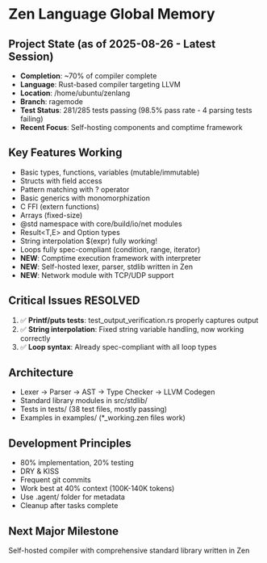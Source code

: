 # Zen Language Global Memory

## Project State (as of 2025-08-26 - Latest Session)
- **Completion**: ~70% of compiler complete
- **Language**: Rust-based compiler targeting LLVM
- **Location**: /home/ubuntu/zenlang
- **Branch**: ragemode
- **Test Status**: 281/285 tests passing (98.5% pass rate - 4 parsing tests failing)
- **Recent Focus**: Self-hosting components and comptime framework

## Key Features Working
- Basic types, functions, variables (mutable/immutable)
- Structs with field access
- Pattern matching with ? operator
- Basic generics with monomorphization
- C FFI (extern functions)
- Arrays (fixed-size)
- @std namespace with core/build/io/net modules
- Result<T,E> and Option<T> types
- String interpolation $(expr) fully working!
- Loops fully spec-compliant (condition, range, iterator)
- **NEW**: Comptime execution framework with interpreter
- **NEW**: Self-hosted lexer, parser, stdlib written in Zen
- **NEW**: Network module with TCP/UDP support

## Critical Issues RESOLVED
1. ✅ **Printf/puts tests**: test_output_verification.rs properly captures output
2. ✅ **String interpolation**: Fixed string variable handling, now working correctly
3. ✅ **Loop syntax**: Already spec-compliant with all loop types

## Architecture
- Lexer -> Parser -> AST -> Type Checker -> LLVM Codegen
- Standard library modules in src/stdlib/
- Tests in tests/ (38 test files, mostly passing)
- Examples in examples/ (*_working.zen files work)

## Development Principles
- 80% implementation, 20% testing 
- DRY & KISS
- Frequent git commits
- Work best at 40% context (100K-140K tokens)
- Use .agent/ folder for metadata
- Cleanup after tasks complete

## Next Major Milestone
Self-hosted compiler with comprehensive standard library written in Zen